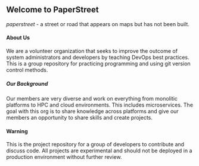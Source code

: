 ## Welcome to PaperStreet 

*paperstreet* - a street or road that appears on maps but has not been built.

#### About Us

We are a volunteer organization that seeks to improve the outcome of system administrators and developers by teaching DevOps best practices. This is a group repository for practicing programming and using git version control methods. 


##### Our Background

Our members are very diverse and work on everything from monolitic platforms to HPC and cloud environments. This includes microservices. The goal with this org is to share knowledge across platforms and give our members an opportunity to share skills and create projects. 


#### Warning

This is the project repository for a group of developers to contribute and discuss code. All projects are experimental and should not be deployed in a production environment without further review.



<!--

**Here are some ideas to get you started:**

🙋‍♀️ A short introduction - what is your organization all about?
🌈 Contribution guidelines - how can the community get involved?
👩‍💻 Useful resources - where can the community find your docs? Is there anything else the community should know?
🍿 Fun facts - what does your team eat for breakfast?
🧙 Remember, you can do mighty things with the power of [Markdown](https://docs.github.com/github/writing-on-github/getting-started-with-writing-and-formatting-on-github/basic-writing-and-formatting-syntax)
-->

